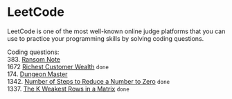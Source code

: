 # LeetCode

LeetCode is one of the most well-known online judge platforms that 
you can use to practice your programming skills by solving coding questions.

Coding questions:
<br>383. [Ransom Note](https://github.com/DmitryEllison/LeetCode/blob/5bad2f33a5c2cee0d8df6a5b290b7f425d82bfee/src/main/java/RansomNote/README.md)
<br>1672 [Richest Customer Wealth](https://github.com/DmitryEllison/LeetCode/blob/c352ad01ada38fcc799b55eed76ebc3e524d3c54/src/main/java/RichestCustomerWealth/README.md) 
```done```
<br>174. [Dungeon Master](https://github.com/DmitryEllison/LeetCode/blob/f84cdde1275c40815673bf82f83ae4c4f726fa40/src/main/java/DungeonGame/README.md)
<br>1342. [Number of Steps to Reduce a Number to Zero](https://github.com/DmitryEllison/LeetCode/blob/065df011f03b804ef0f157fa0cd72ffa32670156/src/main/java/NumberOfStepsToReduceANumberToZero/README.md) ```done```
<br>1337. [The K Weakest Rows in a Matrix](https://github.com/DmitryEllison/LeetCode/blob/18911a8acbca440a8344f680a62fa047d709ffb3/src/main/java/TheKWeakestRowsInAMatrix/README.md) ```done```

